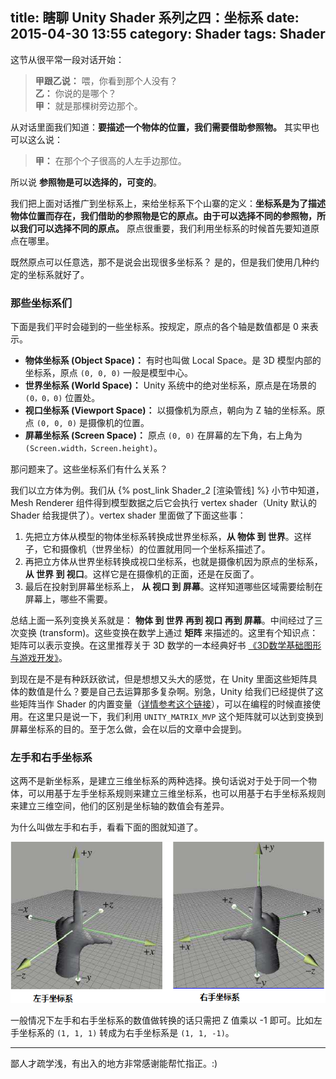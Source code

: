 title: 瞎聊 Unity Shader 系列之四：坐标系
date: 2015-04-30 13:55
category: Shader
tags: Shader
---

这节从很平常一段对话开始：

> **甲跟乙说：** 喂，你看到那个人没有？  
> **乙：** 你说的是哪个？  
> **甲：** 就是那棵树旁边那个。  

从对话里面我们知道：**要描述一个物体的位置，我们需要借助参照物。** 其实甲也可以这么说：

> **甲：** 在那个个子很高的人左手边那位。

所以说 **参照物是可以选择的，可变的**。

我们把上面对话推广到坐标系上，来给坐标系下个山寨的定义：**坐标系是为了描述物体位置而存在，我们借助的参照物是它的原点。由于可以选择不同的参照物，所以我们可以选择不同的原点。** 原点很重要，我们利用坐标系的时候首先要知道原点在哪里。

既然原点可以任意选，那不是说会出现很多坐标系？ 是的，但是我们使用几种约定的坐标系就好了。

<!--more-->

### 那些坐标系们

下面是我们平时会碰到的一些坐标系。按规定，原点的各个轴是数值都是 0 来表示。

- **物体坐标系 (Object Space)：** 有时也叫做 Local Space。是 3D 模型内部的坐标系，原点 `(0, 0, 0)` 一般是模型中心。
- **世界坐标系 (World Space)：** Unity 系统中的绝对坐标系，原点是在场景的 `(0，0，0)` 位置处。
- **视口坐标系 (Viewport Space)：** 以摄像机为原点，朝向为 Z 轴的坐标系。原点 `(0, 0, 0)` 是摄像机的位置。
- **屏幕坐标系 (Screen Space)：** 原点 `(0, 0)` 在屏幕的左下角，右上角为 `(Screen.width，Screen.height)`。

那问题来了。这些坐标系们有什么关系？

我们以立方体为例。我们从 {% post_link Shader_2 [渲染管线] %} 小节中知道，Mesh Renderer 组件得到模型数据之后它会执行 vertex shader（Unity 默认的 Shader 给我提供了）。vertex shader 里面做了下面这些事：

1. 先把立方体从模型的物体坐标系转换成世界坐标系，**从 物体 到 世界**。这样子，它和摄像机（世界坐标）的位置就用同一个坐标系描述了。
2. 再把立方体从世界坐标转换成视口坐标系，也就是摄像机因为原点的坐标系，**从 世界 到 视口**。这样它是在摄像机的正面，还是在反面了。
3. 最后在投射到屏幕坐标系上， **从 视口 到 屏幕**。这样知道哪些区域需要绘制在屏幕上，哪些不需要。

总结上面一系列变换关系就是： **物体 到 世界 再到 视口 再到 屏幕**。中间经过了三次变换 (transform)。这些变换在数学上通过 **矩阵** 来描述的。这里有个知识点：矩阵可以表示变换。在这里推荐关于 3D 数学的一本经典好书 [《3D数学基础图形与游戏开发》](http://pan.baidu.com/s/1eQ8eSYQ)。

到现在是不是有种跃跃欲试，但是想想又头大的感觉，在 Unity 里面这些矩阵具体的数值是什么？要是自己去运算那多复杂啊。别急，Unity 给我们已经提供了这些矩阵当作 Shader 的内置变量（[详情参考这个链接](http://docs.unity3d.com/Manual/SL-UnityShaderVariables.html)），可以在编程的时候直接使用。在这里只是说一下，我们利用 `UNITY_MATRIX_MVP` 这个矩阵就可以达到变换到屏幕坐标系的目的。至于怎么做，会在以后的文章中会提到。

### 左手和右手坐标系

这两不是新坐标系，是建立三维坐标系的两种选择。换句话说对于处于同一个物体，可以用基于左手坐标系规则来建立三维坐标系，也可以用基于右手坐标系规则来建立三维空间，他们的区别是坐标轴的数值会有差异。

为什么叫做左手和右手，看看下面的图就知道了。

![leftAndright](/images/Shader/4/leftandRightHandCoordinate.png)

一般情况下左手和右手坐标系的数值做转换的话只需把 Z 值乘以 -1 即可。比如左手坐标系的 `(1, 1, 1)` 转成为右手坐标系是  `(1, 1, -1)`。

<hr>

鄙人才疏学浅，有出入的地方非常感谢能帮忙指正。:)